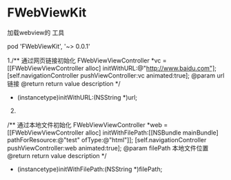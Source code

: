 # FWebViewKit
加载webview的  工具

pod 'FWebViewKit', '~> 0.0.1'

1./**
 通过网页链接初始化
 FWebViewViewController *vc = [[FWebViewViewController alloc] initWithURL:@"http://www.baidu.com"];
 [self.navigationController pushViewController:vc animated:true];
 @param url 链接
 @return return value description
 */
- (instancetype)initWithURL:(NSString *)url;

2.
/**
 通过本地文件初始化
 FWebViewViewController *web = [[FWebViewViewController alloc] initWithFilePath:[[NSBundle mainBundle] pathForResource:@"test" ofType:@"html"]];
 [self.navigationController pushViewController:web animated:true];
 @param filePath 本地文件位置
 @return return value description
 */
- (instancetype)initWithFilePath:(NSString *)filePath;

